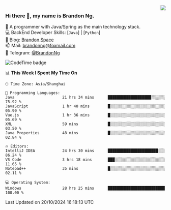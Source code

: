 <img  align="right" src="https://github-readme-stats-brandon0824.vercel.app/api/top-langs/?username=brandon0824&layout=compact">

### Hi there 👋, my name is Brandon Ng.

🌱 A programmer with Java/Spring as the main technology stack.  
💻 BackEnd Developer Skills: [`Java`] | [`Python`]  
📝 Blog: [Brandon Space](https://brandonng.tech)  
📫 Mail: brandonng@foxmail.com  
📰 Telegram: [@BrandonNg](https://t.me/BrandonNg24)  

![CodeTime badge](https://img.shields.io/endpoint?style=flat-square&url=https%3A%2F%2Fapi.codetime.dev%2Fshield%3Fid%3D128%26project%3D%26in%3D604800000)

<!--START_SECTION:waka-->
📊 **This Week I Spent My Time On** 

```text
🕑︎ Time Zone: Asia/Shanghai

💬 Programming Languages: 
Java                     21 hrs 34 mins      ███████████████████░░░░░░   75.92 % 
JavaScript               1 hr 40 mins        █░░░░░░░░░░░░░░░░░░░░░░░░   05.90 % 
Vue.js                   1 hr 36 mins        █░░░░░░░░░░░░░░░░░░░░░░░░   05.69 % 
XML                      59 mins             █░░░░░░░░░░░░░░░░░░░░░░░░   03.50 % 
Java Properties          48 mins             █░░░░░░░░░░░░░░░░░░░░░░░░   02.84 % 

🔥 Editors: 
IntelliJ IDEA            24 hrs 30 mins      ██████████████████████░░░   86.24 % 
VS Code                  3 hrs 18 mins       ███░░░░░░░░░░░░░░░░░░░░░░   11.65 % 
Notepad++                35 mins             █░░░░░░░░░░░░░░░░░░░░░░░░   02.11 % 

💻 Operating System: 
Windows                  28 hrs 25 mins      █████████████████████████   100.00 % 
```


 Last Updated on 20/10/2024 16:18:13 UTC
<!--END_SECTION:waka-->
